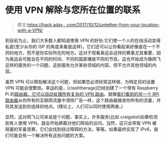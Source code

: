 # 使用 VPN 解除与您所在位置的联系

> 原文:[https://hack aday . com/2017/10/12/untether-from-your-location-with-a-VPN/](https://hackaday.com/2017/10/12/untether-from-your-location-with-a-vpn/)

到目前为止，我们大多数人都知道使用 VPN 的好处:它们使一个人的在线活动变得私密(至少从你的 ISP 的角度来看是这样)，它们还可以让你看起来好像是在一个不同的地方，而不是你实际所在的地方。这对于观看奥运会这样的赛事尤其重要，因为奥运会可能会在不同的时间、不同的国家播放不同的节目。这也开始成为像网飞这样的服务的一个问题，这些服务允许某些领域的内容，但不允许其他领域的内容。

虽然 VPN 可以帮助解决这个问题，但如果您必须经常这样做，为特定目的设置 VPN 可能会很繁琐。幸运的是，[clashtherage]已经创建了一个带有 Raspberry Pi 的[路由器，它可以自动处理所有复杂的 VPN 路由](http://mobiephonetech.ml/2017/10/07/unblock-netflix-using-raspberry-vpn-router/)。就像[我们看到的另一个 RPi 路由器](https://hackaday.com/2013/09/15/turning-a-raspi-into-adblock/)从你所有的互联网流量中清除广告一样，这个路由器接收你所有的流量，并将其发送到你选择的地点。(理论上，人们可以同时使用两者。)

显然，这对网飞公司来说是个问题，事实上，许多服务(比如 craigslist)如果检测到有人使用 VPN，就会开始屏蔽对他们网站的访问。当然，这只会导致 VPN 被阻塞的军备竞赛，它们会找到绕过障碍的方法，等等。如果最终实现了 IPv6，我们可能会有一个解决所有这些问题的方案。